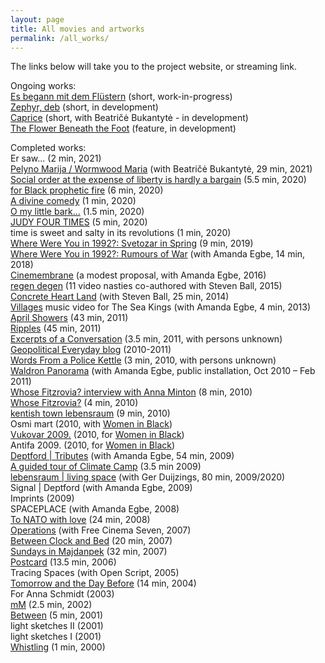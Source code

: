 ```yaml
---
layout: page
title: All movies and artworks
permalink: /all_works/
---
```


The links below will take you to the project website, or streaming link.

Ongoing works:  
[Es begann mit dem Flüstern](https://www.rastko.co.uk//images/flustern.png) (short, work-in-progress)  
[Zephyr, deb](http://www.rastko.co.uk/images/zephyr.png) (short, in development)  
[Caprice](https://www.rastko.co.uk//images/caprice_mood_board.jpg) (short, with Beatričė Bukantytė - in development)   
[The Flower Beneath the Foot](https://theflowerbeneaththefoot.com/) (feature, in development)   
  
Completed works:  
Er saw... (2 min, 2021)  
[Pelyno Marija / Wormwood Maria](https://rosedetivoli.github.io/wormwoodmaria/) (with Beatričė Bukantytė, 29 min, 2021)     
[Social order at the expense of liberty is hardly a bargain](https://vimeo.com/493358286/7b76ac976d) (5.5 min, 2020)  
[for Black prophetic fire](https://vimeo.com/435354036/5e34990267) (6 min, 2020)  
[A divine comedy](https://vimeo.com/426704656/ef19f6ce96) (1 min, 2020)  
[O my little bark...](https://vimeo.com/420233262/7d27409630) (1.5 min, 2020)  
[JUDY FOUR TIMES](https://vimeo.com/419995325/53ce74e295) (5 min, 2020)   
time is sweet and salty in its revolutions (1 min, 2020)  
[Where Were You in 1992?: Svetozar in Spring](https://1992.maydayrooms.org/spring.html) (9 min, 2019)  
[Where Were You in 1992?: Rumours of War](https://1992.maydayrooms.org/rumours.html) (with Amanda Egbe, 14 min, 2018)   
[Cinemembrane](https://www.rastko.co.uk//images/cinemembrane_Full_Flyer.pdf) (a modest proposal, with Amanda Egbe, 2016)  
[regen degen](https://regendegen.tumblr.com/) (11 video nasties co-authored with Steven Ball, 2015)  
[Concrete Heart Land](http://concreteheartland.info) (with Steven Ball, 25 min, 2014)   
[Villages](https://www.youtube.com/watch?v=4qBcCHTn-ic) music video for The Sea Kings (with Amanda Egbe, 4 min, 2013)   
[April Showers](https://rosedetivoli.github.io/april_showers/) (43 min, 2011)   
[Ripples](https://rosedetivoli.github.io/april_showers/) (45 min, 2011)   
[Excerpts of a Conversation](https://amp.0x2620.org/BPQ/player) (3.5 min, 2011, with persons unknown)   
[Geopolitical Everyday blog](https://geopoliticaleveryday.wordpress.com/) (2010-2011)   
[Words From a Police Kettle](https://amp.0x2620.org/BPO/player) (3 min, 2010, with persons unknown)   
[Waldron Panorama](https://rosedetivoli.github.io/waldron/) (with Amanda Egbe, public installation, Oct 2010 – Feb 2011)   
[Whose Fitzrovia? interview with Anna Minton](https://rosedetivoli.github.io/april_showers/) (8 min, 2010)   
[Whose Fitzrovia?](https://rosedetivoli.github.io/april_showers/) (4 min, 2010)   
[kentish town lebensraum](https://rosedetivoli.github.io/ktlebensraum/) (9 min, 2010)   
Osmi mart (2010, with [Women in Black](http://zeneucrnom.org/index.php?option=com_content&task=view&id=600&Itemid=124))   
[Vukovar 2009.](https://rosedetivoli.github.io/vukovar/) (2010, for [Women in Black](http://zeneucrnom.org/index.php?option=com_content&task=view&id=600&Itemid=124))   
Antifa 2009. (2010, for [Women in Black](http://zeneucrnom.org/index.php?option=com_content&task=view&id=600&Itemid=124))   
[Deptford | Tributes](https://player.vimeo.com/video/129543067) (with Amanda Egbe, 54 min, 2009)   
[A guided tour of Climate Camp](https://www.youtube.com/watch?v=rLQRGaEfJ2A) (3.5 min 2009)   
[lebensraum | living space](https://rosedetivoli.github.io/lebensraum/) (with Ger Duijzings, 80 min, 2009/2020)   
Signal | Deptford (with Amanda Egbe, 2009)   
Imprints (2009)   
SPACEPLACE (with Amanda Egbe, 2008)   
[To NATO with love](https://rosedetivoli.github.io/nato/) (24 min, 2008)   
[Operations](http://eng.o3one.rs/category/archives/page/28/) (with Free Cinema Seven, 2007)   
[Between Clock and Bed](http://www.studycollection.org.uk/works/between-clock-and-bed) (20 min, 2007)   
[Sundays in Majdanpek](https://rosedetivoli.github.io/sundaysinmajdanpek/) (32 min, 2007)  
[Postcard](https://vimeo.com/440819429) (13.5 min, 2006)   
Tracing Spaces (with Open Script, 2005)   
[Tomorrow and the Day Before](https://rosedetivoli.github.io/tadb/) (14 min, 2004)  
For Anna Schmidt (2003)  
[mM](https://vimeo.com/439710745/bccf0af356) (2.5 min, 2002)  
[Between](https://rosedetivoli.github.io/between/) (5 min, 2001)  
light sketches II (2001)   
light sketches I (2001)  
[Whistling](https://vimeo.com/440791732/9485de8b20) (1 min, 2000)   
